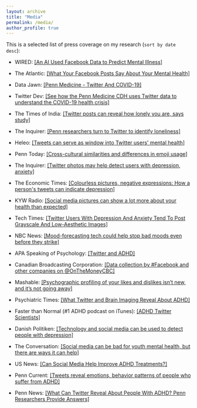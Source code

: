 ```yaml
---
layout: archive
title: "Media"
permalink: /media/
author_profile: true
---
```


This is a selected list of press coverage on my research (`sort by date desc`):

+ WIRED: [[An AI Used Facebook Data to Predict Mental Illness]](https://www.wired.com/story/an-ai-used-facebook-data-to-predict-mental-illness/)

+ The Atlantic: [[What Your Facebook Posts Say About Your Mental Health]](https://www.theatlantic.com/health/archive/2019/11/what-your-tweets-say-about-your-mood/601510/)

+ Data Jawn: [[Penn Medicine - Twitter And COVID-19]](https://www.phillydatajawn.com/podcast/penn-medicine-twitter-and-covid-19)

+ Twitter Dev: [[See how the Penn Medicine CDH uses Twitter data to understand the COVID-19 health crisis]](https://developer.twitter.com/en/use-cases/success-stories/penn)


+ The Times of India: [[Twitter posts can reveal how lonely you are, says study]](https://health.economictimes.indiatimes.com/news/industry/twitter-posts-can-reveal-how-lonely-you-are-says-study/71938667)

+ The Inquirer: [[Penn researchers turn to Twitter to identify loneliness]](https://www.inquirer.com/health/loneliness-twitter-university-of-pennsylvania-social-media-20191104.html)

+ Heleo: [[Tweets can serve as window into Twitter users' mental health]](https://www.healio.com/psychiatry/mood-disorders/news/online/%7B587473b6-64d7-4830-b4d5-0ac3d5aeff97%7D/tweets-can-serve-as-window-into-twitter-users-mental-health)

+ Penn Today: [[Cross-cultural similarities and differences in emoji usage]](https://penntoday.upenn.edu/news/cross-cultural-similarities-and-differences-emoji-usage)

+ The Inquirer: [[Twitter photos may help detect users with depression, anxiety]](https://www.philly.com/health/depression-anxiety-social-media-mental-health-twitter-facebook-instagram-20190522.html)

+ The Economic Times: [[Colourless pictures, negative expressions: How a person's tweets can indicate depression]](https://economictimes.indiatimes.com/magazines/panache/colourless-pictures-negative-expressions-how-a-persons-tweets-can-indicate-depression/articleshow/69356677.cms)

+ KYW Radio: [[Social media pictures can show a lot more about your health than expected]](https://kywnewsradio.radio.com/articles/news/look-closely-social-media-pictures-they-can-show-lot-more-about-your-health-expected)

+ Tech Times: [[Twitter Users With Depression And Anxiety Tend To Post Grayscale And Low-Aesthetic Images]](https://www.techtimes.com/articles/243378/20190516/twitter-users-with-depression-and-anxiety.htm)

+ NBC News: [[Mood-forecasting tech could help stop bad moods even before they strike]](https://www.nbcnews.com/mach/science/mood-forecasting-tech-could-help-stop-bad-moods-even-they-ncna973241)

+ APA Speaking of Psychology: [[Twitter and ADHD]](http://www.apa.org/research/action/speaking-of-psychology/twitter-adhd.aspx)

+ Canadian Broadcasting Corporation: [[Data collection by #Facebook and other companies on @OnTheMoneyCBC]](https://twitter.com/OnTheMoneyCBC/status/982030121853894656)

+ Mashable: [[Psychographic profiling of your likes and dislikes isn’t new, and it’s not going away]](https://mashable.com/2018/03/27/science-behind--psychographics-cambridge-analytica-facebook/?utm_cid=hp-n-1#LYpUU6aANTqi
)

+ Psychiatric Times: [[What Twitter and Brain Imaging Reveal About ADHD]](http://www.psychiatrictimes.com/adhd/what-twitter-and-brain-imaging-reveal-about-adhd)

+ Faster than Normal (#1 ADHD podcast on iTunes): [[ADHD Twitter Scientists]](https://www.fasterthannormal.com/adhd-twitter-scientists/)

+ Danish Politiken: [[Technology and social media can be used to detect people with depression]](https://politiken.dk/viden/Tech/art6247436/Teknologi-og-sociale-medier-kan-bruges-til-at-opdage-folk-med-depression)

+ The Conversation: [[Social media can be bad for youth mental health, but there are ways it can help]](https://theconversation.com/social-media-can-be-bad-for-youth-mental-health-but-there-are-ways-it-can-help-87613)

+ US News: [[Can Social Media Help Improve ADHD Treatments?]](https://health.usnews.com/health-care/patient-advice/articles/2017-12-06/can-social-media-help-improve-adhd-treatments)

+ Penn Current: [[Tweets reveal emotions, behavior patterns of people who suffer from ADHD]](https://penncurrent.upenn.edu/news/tweets-reveal-emotions-behavior-patterns-of-people-who-suffer-from-adhd)

+ Penn News: [[What Can Twitter Reveal About People With ADHD? Penn Researchers Provide Answers]](https://news.upenn.edu/news/what-can-twitter-reveal-about-people-adhd-penn-researchers-provide-answers)
